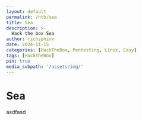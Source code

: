 ```yaml
---
layout: default
permalink: /htb/sea
title: Sea
description: >-
  Hack the box Sea
author: richsphinx
date: 2024-11-15
categories: [HackTheBox, Pentesting, Linux, Easy]
tags: [HackTheBox]
pin: true
media_subpath: '/assets/img/'
---
```


# Sea

asdfasd